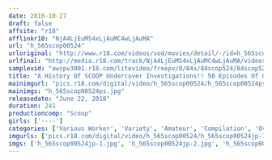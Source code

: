 ```yaml
---
date: 2018-10-27
draft: false
affsite: "r18"
afflinkr18: "NjA4LjEuMS4xLjAuMC4wLjAuMA"
url: "h_565scop00524"
urloriginal: "http://www.r18.com/videos/vod/movies/detail/-/id=h_565scop00524"
urlfinal: "http://media.r18.com/track/NjA4LjEuMS4xLjAuMC4wLjAuMA/videos/vod/movies/detail/-/id=h_565scop00524"
samplevid: "awspv3001.r18.com/litevideo/freepv/8/84s/84scop524/84scop524_dmb_w.mp4"
title: "A History Of SCOOP Undercover Investigations!! 50 Episodes Of Going Undercover At Different Clubs In An Ultra Greatest Hits Collection!! We Bring You Inside SCOOP On 30 Different Clubs!!!!"
mainimgurl: "pics.r18.com/digital/video/h_565scop00524/h_565scop00524ps.jpg"
mainimgs: "h_565scop00524ps.jpg"
releasedate: "June 22, 2018"
duration: 241
productioncomp: "Scoop"
girls: ['----']
categories: ['Various Worker', 'Variety', 'Amateur', 'Compilation', 'Over 4 Hours', 'Hi-Def']
imgurls: ['pics.r18.com/digital/video/h_565scop00524/h_565scop00524jp-1.jpg', 'pics.r18.com/digital/video/h_565scop00524/h_565scop00524jp-2.jpg', 'pics.r18.com/digital/video/h_565scop00524/h_565scop00524jp-3.jpg', 'pics.r18.com/digital/video/h_565scop00524/h_565scop00524jp-4.jpg', 'pics.r18.com/digital/video/h_565scop00524/h_565scop00524jp-5.jpg', 'pics.r18.com/digital/video/h_565scop00524/h_565scop00524jp-6.jpg', 'pics.r18.com/digital/video/h_565scop00524/h_565scop00524jp-7.jpg', 'pics.r18.com/digital/video/h_565scop00524/h_565scop00524jp-8.jpg', 'pics.r18.com/digital/video/h_565scop00524/h_565scop00524jp-9.jpg', 'pics.r18.com/digital/video/h_565scop00524/h_565scop00524jp-10.jpg', 'pics.r18.com/digital/video/h_565scop00524/h_565scop00524jp-11.jpg', 'pics.r18.com/digital/video/h_565scop00524/h_565scop00524jp-12.jpg', 'pics.r18.com/digital/video/h_565scop00524/h_565scop00524jp-13.jpg', 'pics.r18.com/digital/video/h_565scop00524/h_565scop00524jp-14.jpg', 'pics.r18.com/digital/video/h_565scop00524/h_565scop00524jp-15.jpg', 'pics.r18.com/digital/video/h_565scop00524/h_565scop00524jp-16.jpg', 'pics.r18.com/digital/video/h_565scop00524/h_565scop00524jp-17.jpg', 'pics.r18.com/digital/video/h_565scop00524/h_565scop00524jp-18.jpg', 'pics.r18.com/digital/video/h_565scop00524/h_565scop00524jp-19.jpg', 'pics.r18.com/digital/video/h_565scop00524/h_565scop00524jp-20.jpg']
imgs: ['h_565scop00524jp-1.jpg', 'h_565scop00524jp-2.jpg', 'h_565scop00524jp-3.jpg', 'h_565scop00524jp-4.jpg', 'h_565scop00524jp-5.jpg', 'h_565scop00524jp-6.jpg', 'h_565scop00524jp-7.jpg', 'h_565scop00524jp-8.jpg', 'h_565scop00524jp-9.jpg', 'h_565scop00524jp-10.jpg', 'h_565scop00524jp-11.jpg', 'h_565scop00524jp-12.jpg', 'h_565scop00524jp-13.jpg', 'h_565scop00524jp-14.jpg', 'h_565scop00524jp-15.jpg', 'h_565scop00524jp-16.jpg', 'h_565scop00524jp-17.jpg', 'h_565scop00524jp-18.jpg', 'h_565scop00524jp-19.jpg', 'h_565scop00524jp-20.jpg']
---
```

